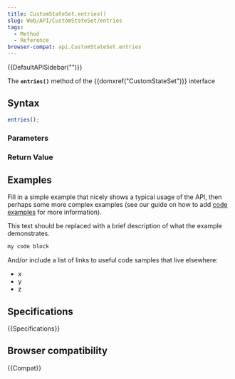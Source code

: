 ```yaml
---
title: CustomStateSet.entries()
slug: Web/API/CustomStateSet/entries
tags:
  - Method
  - Reference
browser-compat: api.CustomStateSet.entries
---
```

{{DefaultAPISidebar("")}}

The **`entries()`** method of the {{domxref("CustomStateSet")}} interface 

## Syntax

```js
entries();
```

### Parameters



### Return Value



## Examples

Fill in a simple example that nicely shows a typical usage of the API, then perhaps some more complex examples (see our guide on how to add [code examples](/en-US/docs/MDN/Contribute/Structures/Code_examples) for more information).

This text should be replaced with a brief description of what the example demonstrates.

```js
my code block
```

And/or include a list of links to useful code samples that live elsewhere:

*   x
*   y
*   z

## Specifications

{{Specifications}}

## Browser compatibility

{{Compat}}


